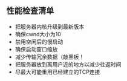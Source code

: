 ## 性能检查清单

- 把服务器内核升级到最新版本
- 确保cwnd大小为10
- 禁用空闲后的慢启动
- 确保启动窗口缩放
- 减少传输冗余数据（敲黑板！
- 把服务器放到离用户近的地方以减少往返时间
- 尽最大可能重用已经建立的TCP连接

